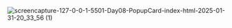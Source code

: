 

![screencapture-127-0-0-1-5501-Day08-PopupCard-index-html-2025-01-31-20_33_56 (1)](https://github.com/user-attachments/assets/37e13794-43ba-447b-a8df-91e5226ca2e7)
